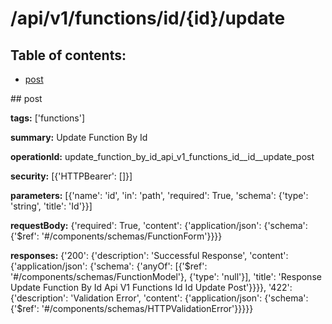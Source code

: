 # /api/v1/functions/id/{id}/update

## Table of contents:
- [post](#post)

<a name="post" />
## post

**tags:** ['functions']

**summary:** Update Function By Id

**operationId:** update_function_by_id_api_v1_functions_id__id__update_post

**security:** [{'HTTPBearer': []}]

**parameters:** [{'name': 'id', 'in': 'path', 'required': True, 'schema': {'type': 'string', 'title': 'Id'}}]

**requestBody:** {'required': True, 'content': {'application/json': {'schema': {'$ref': '#/components/schemas/FunctionForm'}}}}

**responses:** {'200': {'description': 'Successful Response', 'content': {'application/json': {'schema': {'anyOf': [{'$ref': '#/components/schemas/FunctionModel'}, {'type': 'null'}], 'title': 'Response Update Function By Id Api V1 Functions Id  Id  Update Post'}}}}, '422': {'description': 'Validation Error', 'content': {'application/json': {'schema': {'$ref': '#/components/schemas/HTTPValidationError'}}}}}

